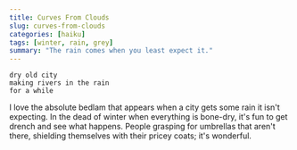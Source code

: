 ```yaml
---
title: Curves From Clouds
slug: curves-from-clouds
categories: [haiku]
tags: [winter, rain, grey]
summary: "The rain comes when you least expect it."
---
```


```
dry old city
making rivers in the rain
for a while
```

I love the absolute bedlam that appears when a city gets some rain it isn't expecting. 
In the dead of winter when everything is bone-dry, it's fun to get drench and see what happens.
People grasping for umbrellas that aren't there, shielding themselves with their pricey coats; it's wonderful.
